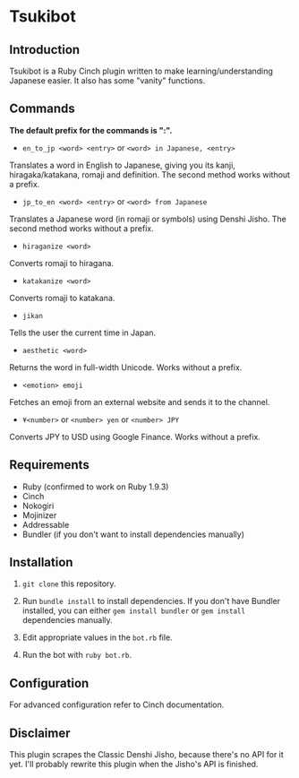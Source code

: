 # Tsukibot
## Introduction
Tsukibot is a Ruby Cinch plugin written to make learning/understanding Japanese easier. It also has some "vanity" functions.

## Commands

__The default prefix for the commands is ":".__


- `en_to_jp <word> <entry>` or `<word> in Japanese, <entry>`

Translates a word in English to Japanese, giving you its kanji, hiragaka/katakana, romaji and definition. The second method works without a prefix.


- `jp_to_en <word> <entry>` or `<word> from Japanese`

Translates a Japanese word (in romaji or symbols) using Denshi Jisho. The second method works without a prefix.


- `hiraganize <word>`

Converts romaji to hiragana.


- `katakanize <word>`

Converts romaji to katakana.


- `jikan`

Tells the user the current time in Japan.


- `aesthetic <word>`

Returns the word in full-width Unicode. Works without a prefix.


- `<emotion> emoji`

Fetches an emoji from an external website and sends it to the channel.

- `¥<number>` or `<number> yen` or `<number> JPY`

Converts JPY to USD using Google Finance. Works without a prefix.

## Requirements
- Ruby (confirmed to work on Ruby 1.9.3)
- Cinch
- Nokogiri
- Mojinizer
- Addressable
- Bundler (if you don't want to install dependencies manually)

## Installation
1. `git clone` this repository.

2. Run `bundle install` to install dependencies. If you don't have Bundler installed, you can either `gem install bundler` or `gem install` dependencies manually.

3. Edit appropriate values in the `bot.rb` file.

4. Run the bot with `ruby bot.rb`.

## Configuration
For advanced configuration refer to Cinch documentation.

## Disclaimer
This plugin scrapes the Classic Denshi Jisho, because there's no API for it yet. I'll probably rewrite this plugin when the Jisho's API is finished.
